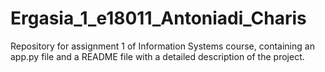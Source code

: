 # Ergasia_1_e18011_Antoniadi_Charis
Repository for assignment 1 of Information Systems course, containing an app.py file and a README file with a detailed description of the project.
